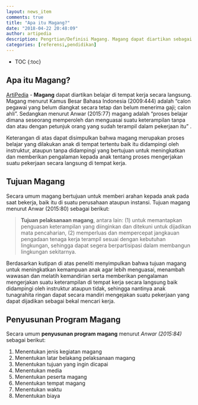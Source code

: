 ```yaml
---
layout: news_item
comments: true
title: "Apa itu Magang?"
date: "2018-04-22 20:48:09"
author: artipedia
description: Pengrtian/Definisi Magang. Magang dapat diartikan sebagai proses belajar mengerjakan suatu pekerjaan yang dilakukan langsung di tempat kerja tertentu baik itu didampingi oleh instruktur ataupun tidak.
categories: [referensi,pendidikan]
---
```

* TOC
{:toc}
## Apa itu Magang?
[ArtiPedia](/ "ArtiPedia") - **Magang** dapat diartikan belajar di tempat kerja secara langsung. Magang menurut Kamus Besar Bahasa Indonesia (2009:444) adalah “calon pegawai yang belum diangkat secara tetap dan belum menerima gaji; calon ahli”. Sedangkan menurut Anwar (2015:77) magang adalah “proses belajar dimana seseorang memperoleh dan menguasai suatu keterampilan tanpa dan atau dengan petunjuk orang yang sudah terampil dalam pekerjaan itu” .

Keterangan di atas dapat disimpulkan bahwa magang merupakan proses belajar  yang dilakukan anak di tempat tertentu baik itu didampingi oleh instruktur, ataupun tanpa didampingi yang bertujuan untuk meningkatkan dan memberikan pengalaman kepada anak tentang proses mengerjakan suatu pekerjaan secara langsung di tempat kerja. 

## Tujuan Magang
Secara umum magang bertujuan untuk memberi arahan kepada anak pada saat bekerja, baik itu di suatu perusahaan ataupun instansi. Tujuan magang menurut Anwar (2015:80) sebagai berikut:

> **Tujuan pelaksanaan magang**, antara lain: (1) untuk memantapkan penguasan keterampilan yang diinginkan dan ditekuni untuk dijadikan mata pencaharian, (2) memperluas dan mempercepat jangkauan pengadaan tenaga kerja terampil sesuai dengan kebutuhan lingkungan, sehingga dapat segera berpartisipasi dalam membangun lingkungan sekitarnya.

Berdasarkan kutipan di atas peneliti menyimpulkan bahwa tujuan magang untuk meningkatkan kemampuan anak agar lebih menguasai, menambah wawasan dan melatih kemandirian serta memberikan pengalaman mengerjakan suatu keterampilan di tempat kerja secara langsung baik didampingi oleh instruktur ataupun tidak, sehingga nantinya anak tunagrahita ringan dapat secara mandiri mengejakan suatu pekerjaan yang dapat dijadikan sebagai bekal mencari kerja.

## Penyusunan Program Magang
Secara umum **penyusunan program magang** menurut *Anwar (2015:84)* sebagai berikut:
1. Menentukan jenis kegiatan magang
2. Menentukan latar belakang pelaksanaan magang
3. Menentukan tujuan yang ingin dicapai
4. Menentukan media
5. Menentukan peserta magang
6. Menentukan tempat magang
7. Menentukan waktu
8. Menentukan biaya
